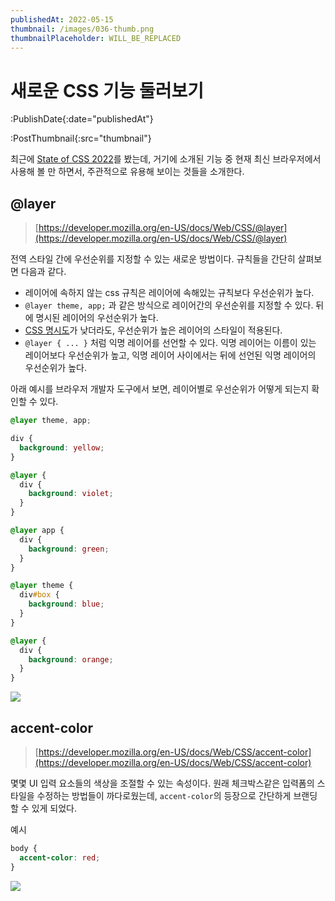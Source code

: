 ```yaml
---
publishedAt: 2022-05-15
thumbnail: /images/036-thumb.png
thumbnailPlaceholder: WILL_BE_REPLACED
---
```


# 새로운 CSS 기능 둘러보기

:PublishDate{:date="publishedAt"}

:PostThumbnail{:src="thumbnail"}

최근에 [State of CSS 2022](https://web.dev/state-of-css-2022/)를 봤는데, 거기에 소개된 기능 중 현재 최신 브라우저에서 사용해 볼 만 하면서, 주관적으로 유용해 보이는 것들을 소개한다.

## @layer

> [https://developer.mozilla.org/en-US/docs/Web/CSS/@layer](https://developer.mozilla.org/en-US/docs/Web/CSS/@layer)

전역 스타일 간에 우선순위를 지정할 수 있는 새로운 방법이다.
규칙들을 간단히 살펴보면 다음과 같다.

- 레이어에 속하지 않는 css 규칙은 레이어에 속해있는 규칙보다 우선순위가 높다.
- `@layer theme, app;` 과 같은 방식으로 레이어간의 우선순위를 지정할 수 있다. 뒤에 명시된 레이어의 우선순위가 높다.
- [CSS 명시도](https://developer.mozilla.org/ko/docs/Web/CSS/Specificity)가 낮더라도, 우선순위가 높은 레이어의 스타일이 적용된다.
- `@layer { ... }` 처럼 익명 레이어를 선언할 수 있다. 익명 레이어는 이름이 있는 레이어보다 우선순위가 높고, 익명 레이어 사이에서는 뒤에 선언된 익명 레이어의 우선순위가 높다.

아래 예시를 브라우저 개발자 도구에서 보면, 레이어별로 우선순위가 어떻게 되는지 확인할 수 있다.

```css
@layer theme, app;

div {
  background: yellow;
}

@layer {
  div {
    background: violet;
  }
}

@layer app {
  div {
    background: green;
  }
}

@layer theme {
  div#box {
    background: blue;
  }
}

@layer {
  div {
    background: orange;
  }
}
```

![](https://velog.velcdn.com/images/shroad1802/post/403a0ad7-71ab-4cec-9fb3-84d946a2dba4/image.png)

## accent-color

> [https://developer.mozilla.org/en-US/docs/Web/CSS/accent-color](https://developer.mozilla.org/en-US/docs/Web/CSS/accent-color)

몇몇 UI 입력 요소들의 색상을 조절할 수 있는 속성이다. 원래 체크박스같은 입력폼의 스타일을 수정하는 방법들이 까다로웠는데, `accent-color`의 등장으로 간단하게 브랜딩 할 수 있게 되었다.

예시

```css
body {
  accent-color: red;
}
```

![](https://velog.velcdn.com/images/shroad1802/post/2a013cdc-b86f-472c-99f8-038098525ebe/image.png)
